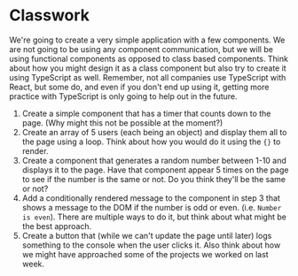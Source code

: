 # Classwork

We're going to create a very simple application with a few components. We are not going to be using any component communication, but we will be using functional components as opposed to class based components. Think about how you might design it as a class component but also try to create it using TypeScript as well. Remember, not all companies use TypeScript with React, but some do, and even if you don't end up using it, getting more practice with TypeScript is only going to help out in the future.

1. Create a simple component that has a timer that counts down to the page. (Why might this not be possible at the moment?)
2. Create an array of 5 users (each being an object) and display them all to the page using a loop. Think about how you would do it using the `{}` to render.
3. Create a component that generates a random number between 1-10 and displays it to the page. Have that component appear 5 times on the page to see if the number is the same or not. Do you think they'll be the same or not?
4. Add a conditionally rendered message to the component in step 3 that shows a message to the DOM if the number is odd or even. (i.e. `Number is even`). There are multiple ways to do it, but think about what might be the best approach.
5. Create a button that (while we can't update the page until later) logs something to the console when the user clicks it. Also think about how we might have approached some of the projects we worked on last week.
